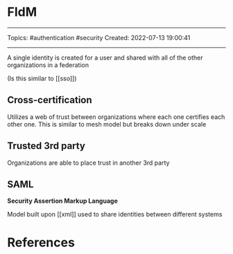 # FIdM
---
Topics: #authentication #security
Created: 2022-07-13 19:00:41

---

A single identity is created for a user and shared with all of the other organizations in a federation

(Is this similar to [[sso]])

## Cross-certification

Utilizes a web of trust between organizations where each one certifies each other one. This is similar to mesh model but breaks down under scale

## Trusted 3rd party

Organizations are able to place trust in another 3rd party

## SAML

**Security Assertion Markup Language**

Model built upon [[xml]] used to share identities between different systems

# References
